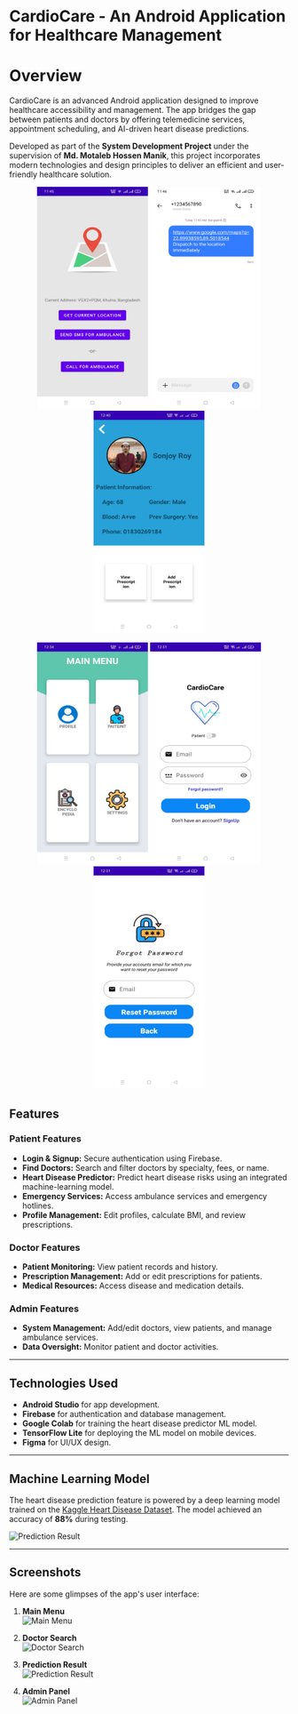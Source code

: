 
# CardioCare - An Android Application for Healthcare Management


# Overview
CardioCare is an advanced Android application designed to improve healthcare accessibility and management. The app bridges the gap between patients and doctors by offering telemedicine services, appointment scheduling, and AI-driven heart disease predictions.

Developed as part of the **System Development Project** under the supervision of **Md. Motaleb Hossen Manik**, this project incorporates modern technologies and design principles to deliver an efficient and user-friendly healthcare solution.


<p align="center">
    <img src="App_ss/ss1.jpeg" alt="Screenshot 1" height = "400" width="200">
    <img src="App_ss/ss2.jpeg" alt="Screenshot 2" height = "400" width="200">
    <img src="App_ss/ss3.jpeg" alt="Screenshot 3" height = "400" width="200">
</p>

<!-- Second Row -->
<p align="center">
    <img src="App_ss/ss4.jpeg" alt="Screenshot 4" height = "400" width="200">
    <img src="App_ss/ss5.jpeg" alt="Screenshot 5" height = "400" width="200">
    <img src="App_ss/ss6.jpeg" alt="Screenshot 6" height = "400" width="200">
</p>



## Features
### Patient Features
- **Login & Signup:** Secure authentication using Firebase.
- **Find Doctors:** Search and filter doctors by specialty, fees, or name.
- **Heart Disease Predictor:** Predict heart disease risks using an integrated machine-learning model.
- **Emergency Services:** Access ambulance services and emergency hotlines.
- **Profile Management:** Edit profiles, calculate BMI, and review prescriptions.

### Doctor Features
- **Patient Monitoring:** View patient records and history.
- **Prescription Management:** Add or edit prescriptions for patients.
- **Medical Resources:** Access disease and medication details.

### Admin Features
- **System Management:** Add/edit doctors, view patients, and manage ambulance services.
- **Data Oversight:** Monitor patient and doctor activities.

---

## Technologies Used
- **Android Studio** for app development.
- **Firebase** for authentication and database management.
- **Google Colab** for training the heart disease predictor ML model.
- **TensorFlow Lite** for deploying the ML model on mobile devices.
- **Figma** for UI/UX design.

---

## Machine Learning Model
The heart disease prediction feature is powered by a deep learning model trained on the [Kaggle Heart Disease Dataset](https://www.kaggle.com/datasets/johnsmith88/heart-disease-dataset). The model achieved an accuracy of **88%** during testing.

![Prediction Result](App%20ss/prediction_result.png)

---

## Screenshots
Here are some glimpses of the app's user interface:

1. **Main Menu**  
   ![Main Menu](App%20ss/main_menu.png)

2. **Doctor Search**  
   ![Doctor Search](App%20ss/doctor_search.png)

3. **Prediction Result**  
   ![Prediction Result](App%20ss/prediction_result.png)

4. **Admin Panel**  
   ![Admin Panel](App%20ss/admin_panel.png)
